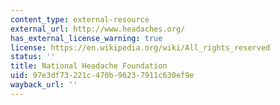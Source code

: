 ```yaml
---
content_type: external-resource
external_url: http://www.headaches.org/
has_external_license_warning: true
license: https://en.wikipedia.org/wiki/All_rights_reserved
status: ''
title: National Headache Foundation
uid: 97e3df73-221c-470b-9623-7911c630ef9e
wayback_url: ''
---
```

